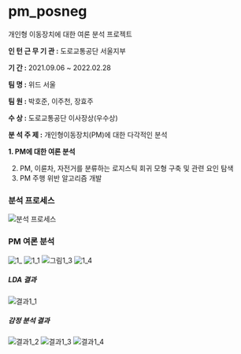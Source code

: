 # pm_posneg
개인형 이동장치에 대한 여론 분석 프로젝트

**인 턴 근 무 기 관 :** 도로교통공단 서울지부
 
**기 간 :** 2021.09.06 ~ 2022.02.28
 
**팀 명 :** 위드 서울
 
**팀 원 :** 박호준, 이주천, 장효주

**수 상 :** 도로교통공단 이사장상(우수상)


**분 석 주 제 :** 개인형이동장치(PM)에 대한 다각적인 분석 

**1. PM에 대한 여론 분석**

2. PM, 이륜차, 자전거를 분류하는 로지스틱 회귀 모형 구축 및 관련 요인 탐색
3. PM 주행 위반 알고리즘 개발





### 분석 프로세스
![분석 프로세스](https://user-images.githubusercontent.com/91238910/167256521-d112d941-cc84-4489-87e4-593d6b665743.png)



### PM 여론 분석
![1_](https://user-images.githubusercontent.com/91238910/167256542-3d59de00-b6a0-4336-abae-54dd30768fef.png)
![1_1](https://user-images.githubusercontent.com/91238910/167256543-55fa46f2-7993-4bed-a191-af9e50d82196.png)
![그림1_3](https://user-images.githubusercontent.com/91238910/167256544-262c9c77-3add-4406-90a1-921159ea75da.png)
![1_4](https://user-images.githubusercontent.com/91238910/167256545-7ad7c175-6ac3-4f0f-8fa8-b7f31999f59d.png)


##### LDA 결과
![결과1_1](https://user-images.githubusercontent.com/91238910/167256359-4666c13c-5e3c-4d52-ae11-4321f4af0192.png)

##### 감정 분석 결과
![결과1_2](https://user-images.githubusercontent.com/91238910/167256363-827210cb-6792-4527-a962-96e3eb5ff3dd.png)
![결과1_3](https://user-images.githubusercontent.com/91238910/167256367-0e406488-bacf-4d31-915f-5b2e639da61d.png)
![결과1_4](https://user-images.githubusercontent.com/91238910/167256368-6a887ebd-fc4c-4275-ad8e-1615ebc16c71.png)
